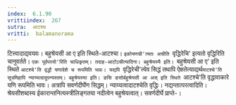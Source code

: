 ```yaml
---
index:  6.1.90
vrittiindex:  267
sutra:  आटश्च
vritti:  balamanorama 
---
```


टित्त्वादाद्यवयवः। बहुश्रेयसी आ ए इति स्थिते-आटश्चा। `इकोयणची'त्यतः अचीति `वृद्धिरेचि' इत्यतो वृद्धिरिति चानुवर्तते। `एकः पूर्वपरयो'रिति चाधिकृतम्। तदाह-आटोऽचीत्यादिना। बहुश्रेयस्यै इति। `बहुश्रेयसी आ ए' इति स्थिते `आटश्चे'ति वृद्धौ यणादेशे च रूपमिति भावः। यद्यपि `वृद्धिरेची'त्येव सिद्धं तथापि ऐक्षतेत्याद्यर्थ`माटश्चे'ति सूत्रमिहापि न्याय्यत्वादुपन्यस्तम्। बहुश्रेयस्या इति। ङसि ङसोर्बहुश्रेयसी आ अस् इति स्थिते `आटश्चे'ति वृद्धावाकारे यणि रूपमिति भावः। अत्रापि सवर्णदीर्घेण सिद्धम्। न्याय्यत्वादाटश्चेति वृद्धिः। नद्यन्तात्परत्वादिति। श्रेयसीशब्दस्य ईकारान्तनित्यस्त्रीलिङ्गतया नदीत्वेन बहुश्रेयत्वात्। सवर्णदीर्घे प्राप्ते-।

